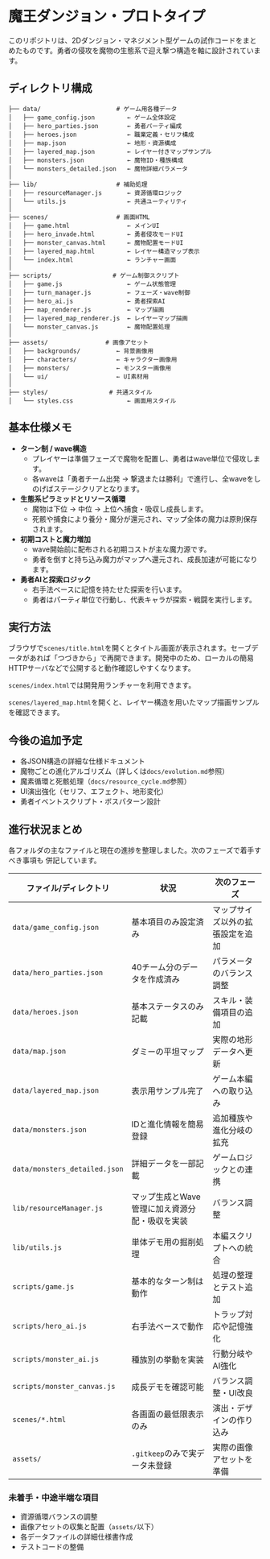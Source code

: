 # 魔王ダンジョン・プロトタイプ

このリポジトリは、2Dダンジョン・マネジメント型ゲームの試作コードをまとめたものです。勇者の侵攻を魔物の生態系で迎え撃つ構造を軸に設計されています。

## ディレクトリ構成

```
├── data/                     # ゲーム用各種データ
│   ├── game_config.json         ← ゲーム全体設定
│   ├── hero_parties.json        ← 勇者パーティ編成
│   ├── heroes.json              ← 職業定義・セリフ構成
│   ├── map.json                 ← 地形・資源構成
│   ├── layered_map.json         ← レイヤー付きマップサンプル
│   ├── monsters.json            ← 魔物ID・種族構成
│   └── monsters_detailed.json   ← 魔物詳細パラメータ
│
├── lib/                      # 補助処理
│   ├── resourceManager.js       ← 資源循環ロジック
│   └── utils.js                 ← 共通ユーティリティ
│
├── scenes/                   # 画面HTML
│   ├── game.html                ← メインUI
│   ├── hero_invade.html         ← 勇者侵攻モードUI
│   ├── monster_canvas.html      ← 魔物配置モードUI
│   ├── layered_map.html         ← レイヤー構造マップ表示
│   └── index.html               ← ランチャー画面
│
├── scripts/                 # ゲーム制御スクリプト
│   ├── game.js                  ← ゲーム状態管理
│   ├── turn_manager.js          ← フェーズ・wave制御
│   ├── hero_ai.js               ← 勇者探索AI
│   ├── map_renderer.js          ← マップ描画
│   ├── layered_map_renderer.js  ← レイヤーマップ描画
│   └── monster_canvas.js        ← 魔物配置処理
│
├── assets/                # 画像アセット
│   ├── backgrounds/          ← 背景画像用
│   ├── characters/           ← キャラクター画像用
│   ├── monsters/             ← モンスター画像用
│   └── ui/                   ← UI素材用
│
├── styles/                 # 共通スタイル
│   └── styles.css               ← 画面用スタイル
```

## 基本仕様メモ

- **ターン制 / wave構造**
  - プレイヤーは準備フェーズで魔物を配置し、勇者はwave単位で侵攻します。
  - 各waveは「勇者チーム出発 → 撃退または勝利」で進行し、全waveをしのげばステージクリアとなります。
- **生態系ピラミッドとリソース循環**
  - 魔物は下位 → 中位 → 上位へ捕食・吸収し成長します。
  - 死骸や捕食により養分・魔分が還元され、マップ全体の魔力は原則保存されます。
- **初期コストと魔力増加**
  - wave開始前に配布される初期コストが主な魔力源です。
  - 勇者を倒すと持ち込み魔力がマップへ還元され、成長加速が可能になります。
- **勇者AIと探索ロジック**
  - 右手法ベースに記憶を持たせた探索を行います。
  - 勇者はパーティ単位で行動し、代表キャラが探索・戦闘を実行します。

## 実行方法

ブラウザで`scenes/title.html`を開くとタイトル画面が表示されます。セーブデータがあれば「つづきから」で再開できます。開発中のため、ローカルの簡易HTTPサーバなどで公開すると動作確認しやすくなります。

`scenes/index.html`では開発用ランチャーを利用できます。

`scenes/layered_map.html`を開くと、レイヤー構造を用いたマップ描画サンプルを確認できます。

## 今後の追加予定

- 各JSON構造の詳細な仕様ドキュメント
- 魔物ごとの進化アルゴリズム（詳しくは`docs/evolution.md`参照）
- 魔素循環と死骸処理（`docs/resource_cycle.md`参照）
- UI演出強化（セリフ、エフェクト、地形変化）
- 勇者イベントスクリプト・ボスパターン設計

## 進行状況まとめ

各フォルダの主なファイルと現在の進捗を整理しました。次のフェーズで着手すべき事項も
併記しています。

| ファイル/ディレクトリ | 状況 | 次のフェーズ |
|------------------------|------|---------------|
| `data/game_config.json` | 基本項目のみ設定済み | マップサイズ以外の拡張設定を追加 |
| `data/hero_parties.json` | 40チーム分のデータを作成済み | パラメータのバランス調整 |
| `data/heroes.json` | 基本ステータスのみ記載 | スキル・装備項目の追加 |
| `data/map.json` | ダミーの平坦マップ | 実際の地形データへ更新 |
| `data/layered_map.json` | 表示用サンプル完了 | ゲーム本編への取り込み |
| `data/monsters.json` | IDと進化情報を簡易登録 | 追加種族や進化分岐の拡充 |
| `data/monsters_detailed.json` | 詳細データを一部記載 | ゲームロジックとの連携 |
| `lib/resourceManager.js` | マップ生成とWave管理に加え資源分配・吸収を実装 | バランス調整 |
| `lib/utils.js` | 単体デモ用の掘削処理 | 本編スクリプトへの統合 |
| `scripts/game.js` | 基本的なターン制は動作 | 処理の整理とテスト追加 |
| `scripts/hero_ai.js` | 右手法ベースで動作 | トラップ対応や記憶強化 |
| `scripts/monster_ai.js` | 種族別の挙動を実装 | 行動分岐やAI強化 |
| `scripts/monster_canvas.js` | 成長デモを確認可能 | バランス調整・UI改良 |
| `scenes/*.html` | 各画面の最低限表示のみ | 演出・デザインの作り込み |
| `assets/` | `.gitkeep`のみで実データ未登録 | 実際の画像アセットを準備 |

### 未着手・中途半端な項目

- 資源循環バランスの調整
- 画像アセットの収集と配置（`assets/`以下）
- 各データファイルの詳細仕様書作成
- テストコードの整備


